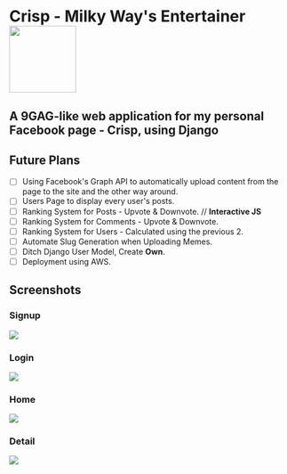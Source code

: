 # Crisp - Milky Way's Entertainer <img src="https://i.imgur.com/GN9nIWf.png" height="120">

## A 9GAG-like web application for my personal Facebook page - Crisp, using Django


## Future Plans
- [ ] Using Facebook's Graph API to automatically upload content from the page to the site and the other way around.
- [ ] Users Page to display every user's posts.
- [ ] Ranking System for Posts - Upvote & Downvote. // **Interactive JS**
- [ ] Ranking System for Comments - Upvote & Downvote.
- [ ] Ranking System for Users - Calculated using the previous 2.
- [ ] Automate Slug Generation when Uploading Memes.
- [ ] Ditch Django User Model, Create **Own**.
- [ ] Deployment using AWS.

## Screenshots
### Signup
<img src="https://i.imgur.com/mpeyBeA.png">

### Login
<img src="https://i.imgur.com/LWggCmg.png">

### Home
<img src="https://i.imgur.com/zwcvdv1.png">

### Detail
<img src="https://i.imgur.com/Ddh2y42.png">
